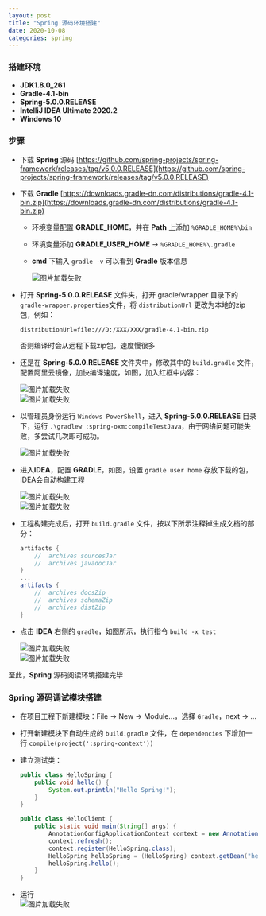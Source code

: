 ```yaml
---
layout: post
title: "Spring 源码环境搭建"
date: 2020-10-08
categories: spring
---
```




### 搭建环境
* **JDK1.8.0_261**
* **Gradle-4.1-bin**
* **Spring-5.0.0.RELEASE**
* **IntelliJ IDEA Ultimate 2020.2**
* **Windows 10**

### **步骤**
* 下载 **Spring** 源码
[https://github.com/spring-projects/spring-framework/releases/tag/v5.0.0.RELEASE](https://github.com/spring-projects/spring-framework/releases/tag/v5.0.0.RELEASE)
* 下载 **Gradle**
[https://downloads.gradle-dn.com/distributions/gradle-4.1-bin.zip](https://downloads.gradle-dn.com/distributions/gradle-4.1-bin.zip)
    + 环境变量配置 **GRADLE_HOME**，并在 **Path** 上添加 `%GRADLE_HOME%\bin`
    + 环境变量添加 **GRADLE_USER_HOME** -> `%GRADLE_HOME%\.gradle`
    + **cmd** 下输入 `gradle -v` 可以看到 **Gradle** 版本信息  
    
        ![图片加载失败](https://maxwell-blog.cn/image/springsrcenv1.png)
        
* 打开 **Spring-5.0.0.RELEASE** 文件夹，打开 gradle/wrapper 目录下的 `gradle-wrapper.properties`文件，将 `distributionUrl` 更改为本地的zip包，例如：

    ```
    distributionUrl=file:///D:/XXX/XXX/gradle-4.1-bin.zip
    ```
    否则编译时会从远程下载zip包，速度慢很多
* 还是在 **Spring-5.0.0.RELEASE** 文件夹中，修改其中的 `build.gradle` 文件，配置阿里云镜像，加快编译速度，如图，加入红框中内容：  

    ![图片加载失败](https://maxwell-blog.cn/image/springsrcenv2.png)  
    ![图片加载失败](https://maxwell-blog.cn/image/springsrcenv3.png)

* 以管理员身份运行 `Windows PowerShell`，进入 **Spring-5.0.0.RELEASE** 目录下，运行 `.\gradlew :spring-oxm:compileTestJava`，由于网络问题可能失败，多尝试几次即可成功。  

    ![图片加载失败](https://maxwell-blog.cn/image/springsrcenv4.png)

* 进入**IDEA**，配置 **GRADLE**，如图，设置 `gradle user home` 存放下载的包，IDEA会自动构建工程  

    ![图片加载失败](https://maxwell-blog.cn/image/springsrcenv5.png)  
    ![图片加载失败](https://maxwell-blog.cn/image/springsrcenv6.png) 

* 工程构建完成后，打开 `build.gradle` 文件，按以下所示注释掉生成文档的部分：  

    ``` gradle
    artifacts {
        //	archives sourcesJar
        //	archives javadocJar
    }
    ...
    artifacts {
        //	archives docsZip
        //	archives schemaZip
        //	archives distZip
    }
    ```

* 点击 **IDEA** 右侧的 `gradle`，如图所示，执行指令 `build -x test`   

    ![图片加载失败](https://maxwell-blog.cn/image/springsrcenv7.png)  
    ![图片加载失败](https://maxwell-blog.cn/image/springsrcenv8.png)

至此，**Spring** 源码阅读环境搭建完毕

### **Spring 源码调试模块搭建**
* 在项目工程下新建模块：File -> New -> Module...，选择 `Gradle`，next -> ...
* 打开新建模块下自动生成的 `build.gradle` 文件，在 `dependencies` 下增加一行 `compile(project(':spring-context'))`
* 建立测试类：

    ``` java
    public class HelloSpring {
        public void hello() {
            System.out.println("Hello Spring!");
        }
    }
    ```

    ``` java
    public class HelloClient {
        public static void main(String[] args) {
            AnnotationConfigApplicationContext context = new AnnotationConfigApplicationContext();
            context.refresh();
            context.register(HelloSpring.class);
            HelloSpring helloSpring = (HelloSpring) context.getBean("helloSpring");
            helloSpring.hello();
        }
    }
    ```
* 运行  
![图片加载失败](https://maxwell-blog.cn/image/springsrcenv9.png)



    